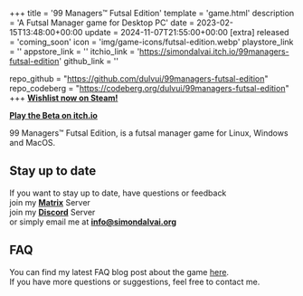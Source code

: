 +++
title = '99 Managers™ Futsal Edition'
template = 'game.html'
description = 'A Futsal Manager game for Desktop PC'
date = 2023-02-15T13:48:00+00:00
update = 2024-11-07T21:55:00+00:00
[extra]
released = 'coming_soon'
icon = 'img/game-icons/futsal-edition.webp'
playstore_link = ''
appstore_link = ''
itchio_link = 'https://simondalvai.itch.io/99managers-futsal-edition'
github_link = ''

repo_github = "https://github.com/dulvui/99managers-futsal-edition"
repo_codeberg = "https://codeberg.org/dulvui/99managers-futsal-edition"
+++
**[Wishlist now on Steam!](https://store.steampowered.com/app/3334770/99_Managers_Futsal_Edition/)**

**[Play the Beta on itch.io](https://simondalvai.itch.io/99managers-futsal-edition)**

99 Managers™ Futsal Edition, is a futsal manager game for Linux, Windows and MacOS.

## Stay up to date
If you want to stay up to date, have questions or feedback  
join my [**Matrix**](https://discord.gg/a5DSHZKkA8) Server  
join my [**Discord**](https://discord.gg/a5DSHZKkA8) Server  
or simply email me at [**info@simondalvai.org**](mailto:info@simondalvai.org?subject=99Managers:%20Futsal%20Edition)

## FAQ
You can find my latest FAQ blog post about the game [here](https://simondalvai.org/blog/99managers-futsal-faq/).  
If you have more questions or suggestions, feel free to contact me.

